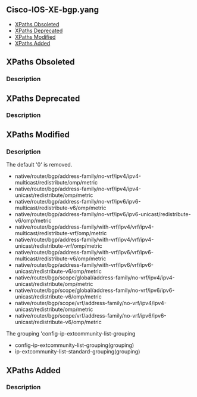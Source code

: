 ## Cisco-IOS-XE-bgp.yang


- [XPaths Obsoleted](#xpaths-obsoleted)
- [XPaths Deprecated](#xpaths-deprecated)
- [XPaths Modified](#xpaths-modified)
- [XPaths Added](#xpaths-added)

## XPaths Obsoleted

### Description

## XPaths Deprecated

### Description

## XPaths Modified

### Description

The default '0' is removed.

- native/router/bgp/address-family/no-vrf/ipv4/ipv4-multicast/redistribute/omp/metric
- native/router/bgp/address-family/no-vrf/ipv4/ipv4-unicast/redistribute/omp/metric
- native/router/bgp/address-family/no-vrf/ipv6/ipv6-multicast/redistribute-v6/omp/metric
- native/router/bgp/address-family/no-vrf/ipv6/ipv6-unicast/redistribute-v6/omp/metric
- native/router/bgp/address-family/with-vrf/ipv4/vrf/ipv4-multicast/redistribute-vrf/omp/metric
- native/router/bgp/address-family/with-vrf/ipv4/vrf/ipv4-unicast/redistribute-vrf/omp/metric
- native/router/bgp/address-family/with-vrf/ipv6/vrf/ipv6-multicast/redistribute-v6/omp/metric
- native/router/bgp/address-family/with-vrf/ipv6/vrf/ipv6-unicast/redistribute-v6/omp/metric
- native/router/bgp/scope/global/address-family/no-vrf/ipv4/ipv4-unicast/redistribute/omp/metric
- native/router/bgp/scope/global/address-family/no-vrf/ipv6/ipv6-unicast/redistribute-v6/omp/metric
- native/router/bgp/scope/vrf/address-family/no-vrf/ipv4/ipv4-unicast/redistribute/omp/metric
- native/router/bgp/scope/vrf/address-family/no-vrf/ipv6/ipv6-unicast/redistribute-v6/omp/metric

The grouping 'config-ip-extcommunity-list-grouping

- config-ip-extcommunity-list-grouping(grouping)
- ip-extcommunity-list-standard-grouping(grouping)

## XPaths Added

### Description
